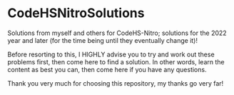 # CodeHSNitroSolutions
Solutions from myself and others for CodeHS-Nitro; solutions for the 2022 year and later (for the time being until they eventually change it)!

Before resorting to this, I HIGHLY advise you to try and work out these problems first, then come here to find a solution. In other words, learn the content as best you can, then come here if you have any questions.

Thank you very much for choosing this repository, my thanks go very far!
